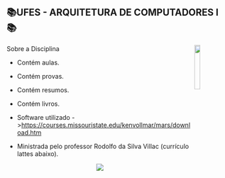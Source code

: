 


## 📚UFES - ARQUITETURA DE COMPUTADORES I 📚
<img align="right" width="16%" src="https://user-images.githubusercontent.com/80075307/220129072-48d5ff96-a10d-4e0b-9024-9374bee2c0c2.svg">

Sobre a Disciplina
  * Contém aulas.
  * Contém provas.
  * Contém resumos.
  * Contém  livros.
  * Software utilizado ->https://courses.missouristate.edu/kenvollmar/mars/download.htm

  * Ministrada pelo professor Rodolfo da Silva Villac (currículo lattes abaixo).
  
<div align="center">
    <a href="http://lattes.cnpq.br/3755692723547807" target="_blank"
      ><img
        src="https://img.shields.io/badge/-Currículo Lattes-%230077B5?style=for-the-badge&logo=linkedin&logoColor=white"
        target="_blank"
  </div>
